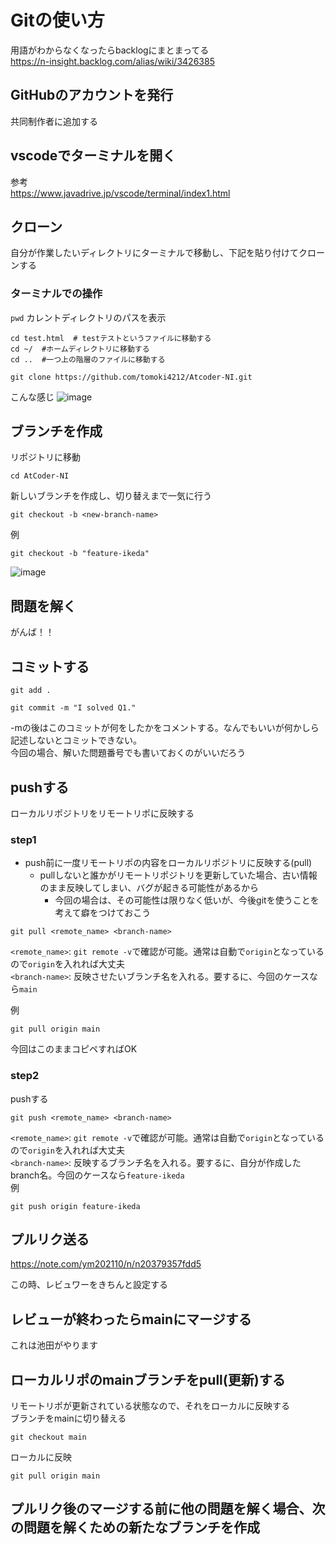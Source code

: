 # Gitの使い方
用語がわからなくなったらbacklogにまとまってる  
<https://n-insight.backlog.com/alias/wiki/3426385>
## GitHubのアカウントを発行
共同制作者に追加する

## vscodeでターミナルを開く
参考  
<https://www.javadrive.jp/vscode/terminal/index1.html>

## クローン
自分が作業したいディレクトリにターミナルで移動し、下記を貼り付けてクローンする

### ターミナルでの操作
`pwd` カレントディレクトリのパスを表示
```
cd test.html  # testテストというファイルに移動する
cd ~/  #ホームディレクトリに移動する
cd ..  #一つ上の階層のファイルに移動する
```

```
git clone https://github.com/tomoki4212/Atcoder-NI.git
```
こんな感じ
![image](https://github.com/NIikeda/AtCoder-NI/assets/158264039/96f6aca1-85c1-42fd-b7f3-2d8a2526661b)

## ブランチを作成

リポジトリに移動
```
cd AtCoder-NI
```

新しいブランチを作成し、切り替えまで一気に行う
```
git checkout -b <new-branch-name>
```
例
```
git checkout -b "feature-ikeda"
```
![image](https://github.com/NIikeda/AtCoder-NI/assets/158264039/9aacff54-dee0-4fa4-8d01-2b5b5b04d976)

## 問題を解く
がんば！！

## コミットする
```
git add .
```
```
git commit -m "I solved Q1."
```
-mの後はこのコミットが何をしたかをコメントする。なんでもいいが何かしら記述しないとコミットできない。  
今回の場合、解いた問題番号でも書いておくのがいいだろう

## pushする
ローカルリポジトリをリモートリポに反映する
### step1
- push前に一度リモートリポの内容をローカルリポジトリに反映する(pull)
  - pullしないと誰かがリモートリポジトリを更新していた場合、古い情報のまま反映してしまい、バグが起きる可能性があるから
    - 今回の場合は、その可能性は限りなく低いが、今後gitを使うことを考えて癖をつけておこう
   
```
git pull <remote_name> <branch-name>
```
`<remote_name>`: `git remote -v`で確認が可能。通常は自動で`origin`となっているので`origin`を入れれば大丈夫  
`<branch-name>`: 反映させたいブランチ名を入れる。要するに、今回のケースなら`main`  

例
```
git pull origin main
```
今回はこのままコピペすればOK

### step2
pushする
```
git push <remote_name> <branch-name>
```
`<remote_name>`: `git remote -v`で確認が可能。通常は自動で`origin`となっているので`origin`を入れれば大丈夫  
`<branch-name>`: 反映するブランチ名を入れる。要するに、自分が作成したbranch名。今回のケースなら`feature-ikeda`  
例
```
git push origin feature-ikeda
```

## プルリク送る
https://note.com/ym202110/n/n20379357fdd5  

この時、レビュワーをきちんと設定する

## レビューが終わったらmainにマージする
これは池田がやります

## ローカルリポのmainブランチをpull(更新)する
リモートリポが更新されている状態なので、それをローカルに反映する  
ブランチをmainに切り替える
```
git checkout main
```
ローカルに反映
```
git pull origin main
```


## プルリク後のマージする前に他の問題を解く場合、次の問題を解くための新たなブランチを作成